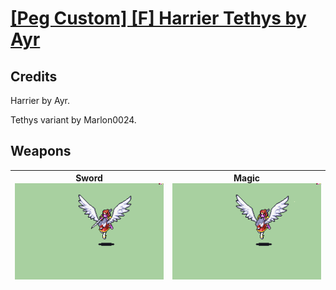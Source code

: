 # [\[Peg Custom\] \[F\] Harrier Tethys by Ayr](./)
## Credits

Harrier by Ayr.

Tethys variant by Marlon0024.

## Weapons

| <b>Sword</b><br/><img alt="Sword animation" src="./1.%20Sword/Sword.gif"/> | <b>Magic</b><br/><img alt="Magic animation" src="./6.%20Magic/Magic.gif"/> |
| :---: | :---: |
